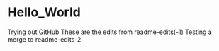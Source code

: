 # Hello_World
Trying out GitHub
These are the edits from readme-edits(-1)
Testing a merge to readme-edits-2
